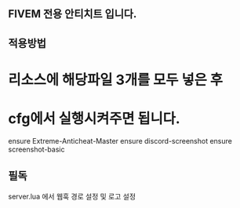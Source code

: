 ## FIVEM 전용 안티치트 입니다. 

## 적용방법

# 리소스에 해당파일 3개를 모두 넣은 후

# cfg에서 실행시켜주면 됩니다.

ensure Extreme-Anticheat-Master
ensure discord-screenshot
ensure screenshot-basic

## 필독

server.lua 에서 웹훅 경로 설정 및 로고 설정
